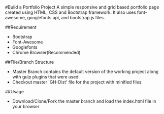 #Build a Portfolio Project
A simple responsive and grid based portfolio page created using HTML, CSS and Bootstrap framework.
It also uses font-awesome, googlefonts api, and bootstrap js files.


##Requirement
- Bootstrap
- Font-Awesome
- Googlefonts
- Chrome Browser(Recommended)

##File/Branch Structure
- Master Branch contains the default version of the working project along with gulp plugins that were used
- Checkout master 'GH-Dist' file for the project with minified files

##Usage
- Download/Clone/Fork the master branch and load the index.html file in your browser
